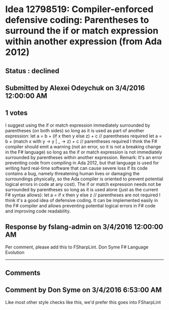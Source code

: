 # Idea 12798519: Compiler-enforced defensive coding: Parentheses to surround the if or match expression within another expression (from Ada 2012) #

## Status : declined

## Submitted by Alexei Odeychuk on 3/4/2016 12:00:00 AM

## 1 votes

I suggest using the if or match expression immediately surrounded by parentheses (on both sides) so long as it is used as part of another expression:
let a = b + (if x then y else z) + c // parentheses required
let a = b + (match x with y -> y | _ -> z) + c // parentheses required
I think the F# compiler should emit a warning (not an error, so it is not a breaking change in the F# language) so long as the if or match expression is not immediately surrounded by parentheses within another expression.
Remark: It's an error preventing code from compiling in Ada 2012, but that language is used for writing hard real-time software that can cause severe loss if its code contains a bug, namely threatening human lives or damaging the surroundings physically, so the Ada compiler is oriented to prevent potential logical errors in code at any cost).
The if or match expression needs not be surrounded by parentheses so long as it is used alone (just as the current F# syntax allows):
let a = if x then y else z // parentheses are not required
I think it's a good idea of defensive coding. It can be implemented easily in the F# compiler and allows preventing potential logical errors in F# code and improving code readability.



## Response by fslang-admin on 3/4/2016 12:00:00 AM

Per comment, please add this to FSharpLint.
Don Syme
F# Language Evolution

------------------------
## Comments


## Comment by Don Syme on 3/4/2016 6:53:00 AM
Like most other style checks like this, we'd prefer this goes into FSharpLint

